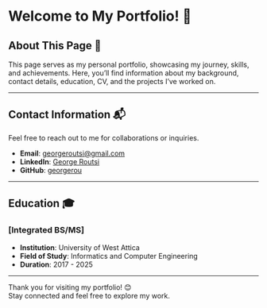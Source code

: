 # Welcome to My Portfolio! 👋

## About This Page 📖
This page serves as my personal portfolio, showcasing my journey, skills, and achievements. Here, you’ll find information about my background, contact details, education, CV, and the projects I’ve worked on.

---

## Contact Information 📬
Feel free to reach out to me for collaborations or inquiries.

- **Email**: [georgeroutsi@gmail.com](mailto:georgeroutsi@gmail.com)
- **LinkedIn**: [George Routsi](https://www.linkedin.com/in/george-routsis-6b4592221/)
- **GitHub**: [georgerou](https://github.com/rougeorge)

---

## Education 🎓
### [Integrated BS/MS]
- **Institution**: University of West Attica  
- **Field of Study**: Informatics and Computer Engineering
- **Duration**: 2017 - 2025 

---

<!-- 
## Projects 🚀
Here are some of the projects I’ve worked on:

### Project 1: [Project Name](link-to-project-repo)
**Description**: Briefly describe the project, its purpose, and technologies used.  
**Technologies**: List the main technologies or tools.  
**Highlights**:  
- Feature 1  
- Feature 2  
- Feature 3  

---

### Project 2: [Project Name](link-to-project-repo)
**Description**: Briefly describe the project, its purpose, and technologies used.  
**Technologies**: List the main technologies or tools.  
**Highlights**:  
- Feature 1  
- Feature 2  
- Feature 3  

---

### Project 3: [Project Name](link-to-project-repo)
**Description**: Briefly describe the project, its purpose, and technologies used.  
**Technologies**: List the main technologies or tools.  
**Highlights**:  
- Feature 1  
- Feature 2  
- Feature 3  

--->

Thank you for visiting my portfolio! 😊  
Stay connected and feel free to explore my work.
